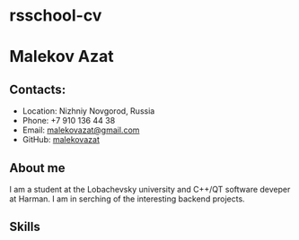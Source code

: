 # rsschool-cv

# Malekov Azat

## Contacts:

 - Location: Nizhniy Novgorod, Russia
 - Phone: +7 910 136 44 38
 - Email: malekovazat@gmail.com
 - GitHub: [malekovazat](https://github.com/MalekovAzat)

## About me
I am a student at the Lobachevsky university and C++/QT software deveper at Harman.
I am in serching of the interesting backend projects.

## Skills